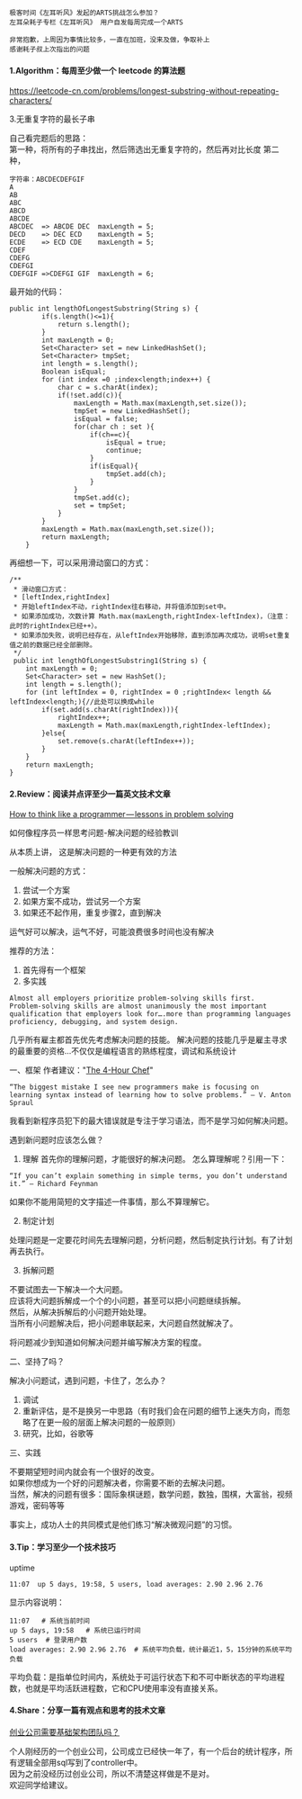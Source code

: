 ```
极客时间《左耳听风》发起的ARTS挑战怎么参加？
左耳朵耗子专栏《左耳听风》 用户自发每周完成一个ARTS
```
```
非常抱歉，上周因为事情比较多，一直在加班，没来及做，争取补上
感谢耗子叔上次指出的问题
```

#### 1.Algorithm：每周至少做一个 leetcode 的算法题

 https://leetcode-cn.com/problems/longest-substring-without-repeating-characters/
 
3.无重复字符的最长子串

自己看完题后的思路：  
第一种，将所有的子串找出，然后筛选出无重复字符的，然后再对比长度
第二种，
```
字符串：ABCDECDEFGIF
A
AB
ABC
ABCD
ABCDE
ABCDEC  => ABCDE DEC  maxLength = 5;
DECD    => DEC ECD    maxLength = 5;
ECDE    => ECD CDE    maxLength = 5;
CDEF    
CDEFG
CDEFGI
CDEFGIF =>CDEFGI GIF  maxLength = 6; 
```
最开始的代码：
```
public int lengthOfLongestSubstring(String s) {
        if(s.length()<=1){
            return s.length();
        }
        int maxLength = 0;
        Set<Character> set = new LinkedHashSet();
        Set<Character> tmpSet;
        int length = s.length();
        Boolean isEqual;
        for (int index =0 ;index<length;index++) {
            char c = s.charAt(index);
            if(!set.add(c)){
                maxLength = Math.max(maxLength,set.size());
                tmpSet = new LinkedHashSet();
                isEqual = false;
                for(char ch : set ){
                    if(ch==c){
                        isEqual = true;
                        continue;
                    }
                    if(isEqual){
                        tmpSet.add(ch);
                    }
                }
                tmpSet.add(c);
                set = tmpSet;
            }
        }
        maxLength = Math.max(maxLength,set.size());
        return maxLength;
    }
```
再细想一下，可以采用滑动窗口的方式：
```
/**
 * 滑动窗口方式：
 * [leftIndex,rightIndex]
 * 开始leftIndex不动，rightIndex往右移动，并将值添加到set中。
 * 如果添加成功，次数计算 Math.max(maxLength,rightIndex-leftIndex)，（注意：此时的rightIndex已经++）。
 * 如果添加失败，说明已经存在，从leftIndex开始移除，直到添加再次成功，说明set重复值之前的数据已经全部删除。
 */
 public int lengthOfLongestSubstring1(String s) {
    int maxLength = 0;
    Set<Character> set = new HashSet();
    int length = s.length();
    for (int leftIndex = 0, rightIndex = 0 ;rightIndex< length && leftIndex<length;){//此处可以换成while
        if(set.add(s.charAt(rightIndex))){
            rightIndex++;
            maxLength = Math.max(maxLength,rightIndex-leftIndex);
        }else{
            set.remove(s.charAt(leftIndex++));
        }
    }
    return maxLength;
}
```

#### 2.Review：阅读并点评至少一篇英文技术文章

[How to think like a programmer — lessons in problem solving](https://medium.freecodecamp.org/how-to-think-like-a-programmer-lessons-in-problem-solving-d1d8bf1de7d2)

如何像程序员一样思考问题-解决问题的经验教训

从本质上讲， 这是解决问题的一种更有效的方法

一般解决问题的方式：
1. 尝试一个方案
2. 如果方案不成功，尝试另一个方案
3. 如果还不起作用，重复步骤2，直到解决

运气好可以解决，运气不好，可能浪费很多时间也没有解决

推荐的方法：
1. 首先得有一个框架
2. 多实践

```
Almost all employers prioritize problem-solving skills first.
Problem-solving skills are almost unanimously the most important qualification that employers look for….more than programming languages proficiency, debugging, and system design.
```
几乎所有雇主都首先优先考虑解决问题的技能。
解决问题的技能几乎是雇主寻求的最重要的资格...不仅仅是编程语言的熟练程度，调试和系统设计

一、框架
作者建议："[The 4-Hour Chef](https://www.amazon.com/dp/0547884591/?tag=richardreeze-20)"
```
“The biggest mistake I see new programmers make is focusing on learning syntax instead of learning how to solve problems.” — V. Anton Spraul
```
我看到新程序员犯下的最大错误就是专注于学习语法，而不是学习如何解决问题。

遇到新问题时应该怎么做？
1. 理解
首先你的理解问题，才能很好的解决问题。
怎么算理解呢？引用一下：
```
“If you can’t explain something in simple terms, you don’t understand it.” — Richard Feynman
```
如果你不能用简短的文字描述一件事情，那么不算理解它。

2. 制定计划

处理问题是一定要花时间先去理解问题，分析问题，然后制定执行计划。有了计划再去执行。

3. 拆解问题

不要试图去一下解决一个大问题。   
应该将大问题拆解成一个个的小问题，甚至可以把小问题继续拆解。  
然后，从解决拆解后的小问题开始处理。   
当所有小问题解决后，把小问题串联起来，大问题自然就解决了。   

将问题减少到知道如何解决问题并编写解决方案的程度。

二、坚持了吗？

解决小问题试，遇到问题，卡住了，怎么办？
1. 调试
2. 重新评估，是不是换另一中思路（有时我们会在问题的细节上迷失方向，而忽略了在更一般的层面上解决问题的一般原则）
3. 研究，比如，谷歌等

三、实践

不要期望短时间内就会有一个很好的改变。   
如果你想成为一个好的问题解决者，你需要不断的去解决问题。  
当然，解决的问题有很多：国际象棋谜题，数学问题，数独，围棋，大富翁，视频游戏，密码等等 

事实上，成功人士的共同模式是他们练习“解决微观问题”的习惯。


#### 3.Tip：学习至少一个技术技巧

uptime 
```
11:07  up 5 days, 19:58, 5 users, load averages: 2.90 2.96 2.76
```
显示内容说明：
```
11:07   # 系统当前时间
up 5 days, 19:58   # 系统已运行时间
5 users  # 登录用户数
load averages: 2.90 2.96 2.76  # 系统平均负载，统计最近1，5，15分钟的系统平均负载
```
平均负载：是指单位时间内，系统处于可运行状态下和不可中断状态的平均进程数，也就是平均活跃进程数，它和CPU使用率没有直接关系。

#### 4.Share：分享一篇有观点和思考的技术文章

[创业公司需要基础架构团队吗？](http://itindex.net/detail/55296-%E5%88%9B%E4%B8%9A%E5%85%AC%E5%8F%B8-%E9%9C%80%E8%A6%81-%E5%9F%BA%E7%A1%80)

个人刚经历的一个创业公司，公司成立已经快一年了，有一个后台的统计程序，所有逻辑全部用sql写到了controller中。   
因为之前没经历过创业公司，所以不清楚这样做是不是对。   
欢迎同学给建议。 

